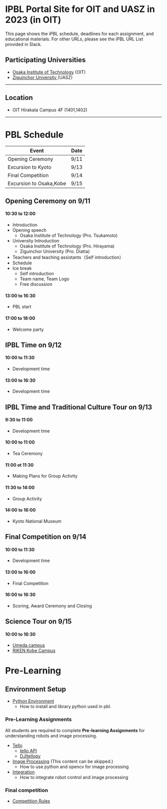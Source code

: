 #  IPBL Portal Site for OIT and UASZ in 2023 (in OIT)

This page shows the iPBL schedule, deadlines for each assignment, and educational materials. For other URLs, please see the iPBL URL List provided in Slack.

## Participating Universities
- [Osaka Institute of Technology](http://www.oit.ac.jp/english/index.html) (OIT)
- [Ziguinchor University ](https://uasz.sn/) (UASZ)
---
## Location
 - OIT Hirakata Campus 4F (1401,1402)
---
# PBL Schedule 

|Event |Date|
|-|-|
|Opening Ceremony |9/11|
|Excursion to Kyoto| 9/13|
|Final Competition | 9/14|
|Excursion to Osaka,Kobe| 9/15|

## Opening Ceremony on 9/11
#### 10:30 to	12:00
- Introduction
- Opening speech
    - Osaka Institute of Technology (Pro. Tsukamoto)
- University Introduction
    - Osaka Institute of Technology (Pro. Hirayama)
    - Ziguinchor University (Pro. Diatta)
- Teachers and teaching assistants（Self introduction）
- Schedule 
- Ice break
  - Self introduction
  - Team name, Team Logo
  - Free discussion
#### 13:00 to	16:30
- PBL start
#### 17:00 to 18:00
- Welcome party

## IPBL Time  on 9/12 
####  10:00  to 11:30 
- Development time
####  13:00  to 16:30   
- Development time

## IPBL Time and Traditional Culture Tour on 9/13
####  9:30  to 11:00 
- Development time
#### 10:00 to 11:00
- Tea Ceremony 
#### 11:00 ot 11:30
- Making Plans for Group Activity
#### 11:30 to 14:00
- Group Activity
#### 14:00 to 16:00
- Kyoto National Museum


## Final Competition  on 9/14 
####  10:00  to 11:30   
- Development time
####  13:00 to 16:00
- Final Competition
####  16:00 to 16:30
- Scoring, Award Ceremony and Closing     

## Science  Tour on 9/15
#### 10:00 to 16:30
- [Umeda campus](https://www.oit.ac.jp/english/education/rd/faculty.html )
- [RIKEN Kobe Campus]( https://www.kobe.riken.jp/en/)
# Pre-Learning 
## Environment Setup
- [Python Environment](https://github.com/oit-ipbl/portal/blob/main/setup/)
  - How to install and library python used in pbl.

### Pre-Learning Assignments 
All students are required to complete **Pre-learning Assignments** for understanding robots and image processing.
- [Tello](https://github.com/oit-ipbl/robots)
  - [tello API](https://github.com/oit-ipbl/robots/blob/main/tello/simple_control.md)
  - [DJItellopy](https://github.com/oit-ipbl/robots/blob/main/tello/DJITelloPy.md)
- [Image Processing](https://github.com/oit-ipbl/image_processing)  (This content can be skipped.)
  - How to use python and opencv for image processing
- [Integration](https://github.com/oit-ipbl/Integration/)
  - How to integrate robot control and image processing



### Final competition 
-  [Competition Rules](https://github.com/oit-ipbl/final_competition)







